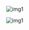 ![img1](https://static.platzi.com/media/user_upload/0-40823920-f03b-4276-898b-95385f096cad.jpg)

![img1](https://static.platzi.com/media/user_upload/ClassDiagram1-caff92b4-90e1-45ef-a2f1-2d4fb4e42269.jpg)
